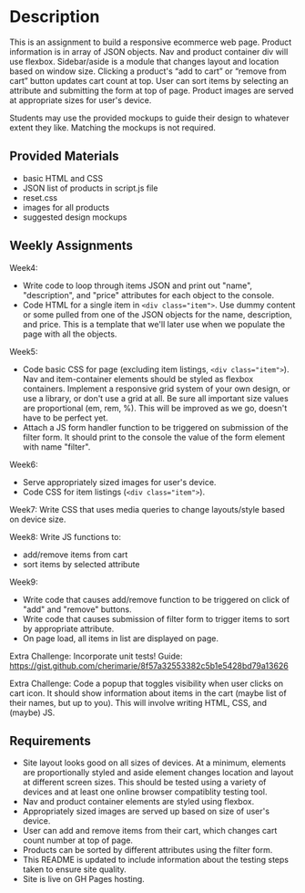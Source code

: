 # Description

This is an assignment to build a responsive ecommerce web page. Product information is in array of JSON objects. Nav and product container div will use flexbox. Sidebar/aside is a module that changes layout and location based on window size. Clicking a product's “add to cart” or “remove from cart” button updates cart count at top. User can sort items by selecting an attribute and submitting the form at top of page. Product images are served at appropriate sizes for user's device.

Students may use the provided mockups to guide their design to whatever extent they like. Matching the mockups is not required.

## Provided Materials

  - basic HTML and CSS
  - JSON list of products in script.js file
  - reset.css
  - images for all products
  - suggested design mockups

## Weekly Assignments

Week4:

  - Write code to loop through items JSON and print out "name", "description", and "price" attributes for each object to the console.
  - Code HTML for a single item in `<div class="item">`. Use dummy content or some pulled from one of the JSON objects for the name, description, and price. This is a template that we'll later use when we populate the page with all the objects.

Week5:

  - Code basic CSS for page (excluding item listings, `<div class="item">`). Nav and item-container elements should be styled as flexbox containers. Implement a responsive grid system of your own design, or use a library, or don't use a grid at all. Be sure all important size values are proportional (em, rem, %). This will be improved as we go, doesn't have to be perfect yet.
  - Attach a JS form handler function to be triggered on submission of the filter form. It should print to the console the value of the form element with name "filter".

Week6:

  - Serve appropriately sized images for user's device.
  - Code CSS for item listings (`<div class="item">`).

Week7: Write CSS that uses media queries to change layouts/style based on device size.

Week8:
  Write JS functions to:

  - add/remove items from cart
  - sort items by selected attribute

Week9:

  - Write code that causes add/remove function to be triggered on click of "add" and "remove" buttons.
  - Write code that causes submission of filter form to trigger items to sort by appropriate attribute.
  - On page load, all items in list are displayed on page.

Extra Challenge: Incorporate unit tests! Guide: https://gist.github.com/cherimarie/8f57a32553382c5b1e5428bd79a13626

Extra Challenge: Code a popup that toggles visibility when user clicks on cart icon. It should show information about items in the cart (maybe list of their names, but up to you). This will involve writing HTML, CSS, and (maybe) JS.

## Requirements

  - Site layout looks good on all sizes of devices. At a minimum, elements are proportionally styled and aside element changes location and layout at different screen sizes. This should be tested using a variety of devices and at least one online browser compatiblity testing tool.
  - Nav and product container elements are styled using flexbox.
  - Appropriately sized images are served up based on size of user's device.
  - User can add and remove items from their cart, which changes cart count number at top of page.
  - Products can be sorted by different attributes using the filter form.
  - This README is updated to include information about the testing steps taken to ensure site quality.
  - Site is live on GH Pages hosting.